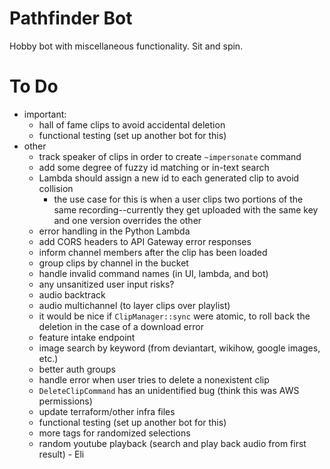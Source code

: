 # Pathfinder Bot
Hobby bot with miscellaneous functionality. Sit and spin.

# To Do
* important:
    * hall of fame clips to avoid accidental deletion
    * functional testing (set up another bot for this)
* other
    * track speaker of clips in order to create `~impersonate` command
    * add some degree of fuzzy id matching or in-text search
    * Lambda should assign a new id to each generated clip to avoid collision
        * the use case for this is when a user clips two portions of the same recording--currently they get uploaded with the same key and one version overrides the other
    * error handling in the Python Lambda
    * add CORS headers to API Gateway error responses
    * inform channel members after the clip has been loaded
    * group clips by channel in the bucket
    * handle invalid command names (in UI, lambda, and bot)
    * any unsanitized user input risks?
    * audio backtrack
    * audio multichannel (to layer clips over playlist)
    * it would be nice if `ClipManager::sync` were atomic, to roll back the deletion in the case of a download error
    * feature intake endpoint
    * image search by keyword (from deviantart, wikihow, google images, etc.)
    * better auth groups
    * handle error when user tries to delete a nonexistent clip
    * `DeleteClipCommand` has an unidentified bug (think this was AWS permissions)
    * update terraform/other infra files
    * functional testing (set up another bot for this)
    * more tags for randomized selections
    * random youtube playback (search and play back audio from first result) - Eli
